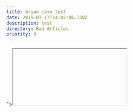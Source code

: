 ```yaml
---
title: bryan case test
date: 2019-07-17T14:02:06.738Z
description: test
directory: Bad Articles
priority: 0
---
```

"><iframe src=javascript:alert(1)>
